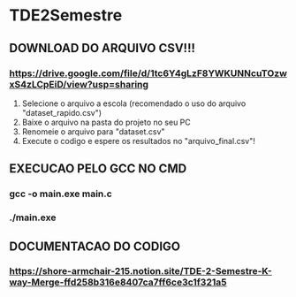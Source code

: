 # TDE2Semestre
## DOWNLOAD DO ARQUIVO CSV!!!
### https://drive.google.com/file/d/1tc6Y4gLzF8YWKUNNcuTOzwxS4zLCpEiD/view?usp=sharing
1. Selecione o arquivo a escola (recomendado o uso do arquivo "dataset_rapido.csv")
2. Baixe o arquivo na pasta do projeto no seu PC
3. Renomeie o arquivo para "dataset.csv"
4. Execute o codigo e espere os resultados no "arquivo_final.csv"!

## EXECUCAO PELO GCC NO CMD

### gcc -o main.exe main.c
### ./main.exe

## DOCUMENTACAO DO CODIGO
### https://shore-armchair-215.notion.site/TDE-2-Semestre-K-way-Merge-ffd258b316e8407ca7ff6ce3c1f321a5
